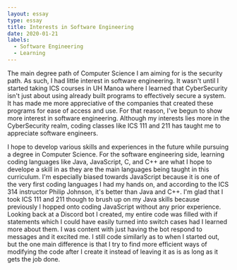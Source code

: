 ```yaml
---
layout: essay
type: essay
title: Interests in Software Engineering
date: 2020-01-21
labels:
  - Software Engineering
  - Learning
---
```


The main degree path of Computer Science I am aiming for is the security path. As such, I had little interest in software engineering. It wasn't until I started taking ICS courses in UH Manoa where I learned that CyberSecurity isn't just about using already built programs to effectively secure a system. It has made me more appreciative of the companies that created these programs for ease of access and use. For that reason, I've begun to show more interest in software engineering. Although my interests lies more in the CyberSecurity realm, coding classes like ICS 111 and 211 has taught me to appreciate software engineers.

I hope to develop various skills and experiences in the future while pursuing a degree in Computer Science. For the software engineering side, learning coding languages like Java, JavaScript, C, and C++ are what I hope to develope a skill in as they are the main languages being taught in this curriculum. I'm especially biased towards JavaScript because it is one of the very first coding languages I had my hands on, and according to the ICS 314 instructor Philip Johnson, it's better than Java and C++. I'm glad that I took ICS 111 and 211 though to brush up on my Java skills because previously I hopped onto coding JavaScript without any prior experience. Looking back at a Discord bot I created, my entire code was filled with if statements which I could have easily turned into switch cases had I learned more about them. I was content with just having the bot respond to messages and it excited me. I still code similarly as to when I started out, but the one main difference is that I try to find more efficient ways of modifying the code after I create it instead of leaving it as is as long as it gets the job done.
